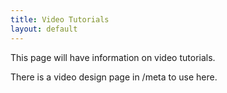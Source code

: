 ```yaml
---
title: Video Tutorials
layout: default
---
```


This page will have information on video tutorials.

There is a video design page in /meta to use here.